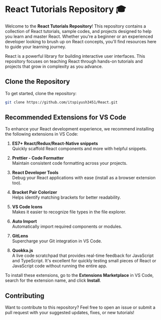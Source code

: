 # React Tutorials Repository 🎓

Welcome to the **React Tutorials Repository**! This repository contains a collection of React tutorials, sample codes, and projects designed to help you learn and master React. Whether you're a beginner or an experienced developer looking to brush up on React concepts, you'll find resources here to guide your learning journey.

React is a powerful library for building interactive user interfaces. This repository focuses on teaching React through hands-on tutorials and projects that grow in complexity as you advance.

## Clone the Repository
To get started, clone the repository:
```bash
git clone https://github.com/itspiyush3451/React.git
```

## Recommended Extensions for VS Code
To enhance your React development experience, we recommend installing the following extensions in VS Code:

1. **ES7+ React/Redux/React-Native snippets**  
   Quickly scaffold React components and more with helpful snippets.

2. **Prettier - Code Formatter**  
   Maintain consistent code formatting across your projects.

3. **React Developer Tools**  
   Debug your React applications with ease (install as a browser extension too).

4. **Bracket Pair Colorizer**  
   Helps identify matching brackets for better readability.

5. **VS Code Icons**  
   Makes it easier to recognize file types in the file explorer.

6. **Auto Import**  
   Automatically import required components or modules.

7. **GitLens**  
   Supercharge your Git integration in VS Code.

8. **Quokka.js**  
   A live code scratchpad that provides real-time feedback for JavaScript and TypeScript. It's excellent for quickly testing small pieces of React or JavaScript code without running the entire app.

To install these extensions, go to the **Extensions Marketplace** in VS Code, search for the extension name, and click **Install**.

## Contributing
Want to contribute to this repository? Feel free to open an issue or submit a pull request with your suggested updates, fixes, or new tutorials!

